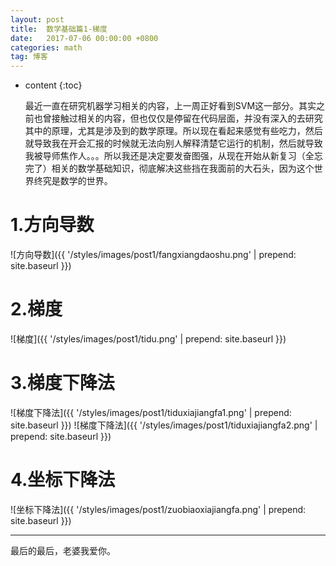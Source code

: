 ```yaml
---
layout: post
title:  数学基础篇1-梯度
date:   2017-07-06 00:00:00 +0800
categories: math
tag: 博客
---
```


* content
{:toc}


    最近一直在研究机器学习相关的内容，上一周正好看到SVM这一部分。其实之前也曾接触过相关的内容，但也仅仅是停留在代码层面，并没有深入的去研究其中的原理，尤其是涉及到的数学原理。所以现在看起来感觉有些吃力，然后就导致我在开会汇报的时候就无法向别人解释清楚它运行的机制，然后就导致我被导师焦作人。。。所以我还是决定要发奋图强，从现在开始从新复习（全忘完了）相关的数学基础知识，彻底解决这些挡在我面前的大石头，因为这个世界终究是数学的世界。

1.方向导数
==================================== 


![方向导数]({{ '/styles/images/post1/fangxiangdaoshu.png' | prepend: site.baseurl }})

2.梯度
====================================


![梯度]({{ '/styles/images/post1/tidu.png' | prepend: site.baseurl }})

3.梯度下降法
====================================


![梯度下降法]({{ '/styles/images/post1/tiduxiajiangfa1.png' | prepend: site.baseurl }})
![梯度下降法]({{ '/styles/images/post1/tiduxiajiangfa2.png' | prepend: site.baseurl }})

4.坐标下降法
====================================

![坐标下降法]({{ '/styles/images/post1/zuobiaoxiajiangfa.png' | prepend: site.baseurl }})


<hr>
​最后的最后，老婆我爱你。








